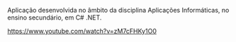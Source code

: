 Aplicação desenvolvida no âmbito da disciplina Aplicações Informáticas, no ensino secundário, em C# .NET.

https://www.youtube.com/watch?v=zM7cFHKy1O0
